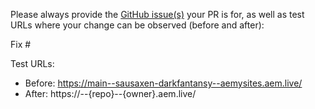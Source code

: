 Please always provide the [GitHub issue(s)](../issues) your PR is for, as well as test URLs where your change can be observed (before and after):

Fix #<gh-issue-id>

Test URLs:
- Before: https://main--sausaxen-darkfantansy--aemysites.aem.live/
- After: https://<branch>--{repo}--{owner}.aem.live/
